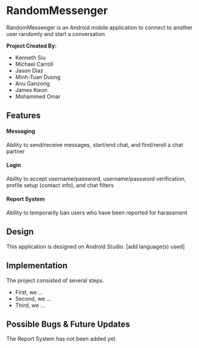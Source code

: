 # RandomMessenger

RandomMessenger is an Android mobile application to connect to another user randomly and start a conversation

<strong>Project Created By:</strong>
<ul>
<li> Kenneth Siu </li>
<li> Michael Carroll </li>
<li> Jason Diaz </li>
<li> Minh-Tuan Duong </li>
<li> Anu Ganzorig </li>
<li> James Kwon </li>
<li> Mohammed Omar </li>
</ul>

<h2> Features </h2>
<h4> Messaging </h4>
Ability to send/receive messages, start/end chat, and find/reroll a chat partner
<h4> Login </h4>
Ability to accept username/password, username/password verification, profile setup (contact info), and chat filters
<h4> Report System </h4>
Ability to temporarily ban users who have been reported for harassment

<h2> Design </h2>
This application is designed on Android Studio. [add language(s) used]

<h2> Implementation </h2>
The project consisted of several steps.
<ul>
  <li> First, we ... </li>
  <li> Second, we ... </li>
  <li> Third, we ... </li>
</ul>

<h2> Possible Bugs & Future Updates </h2>
The Report System has not been added yet.
